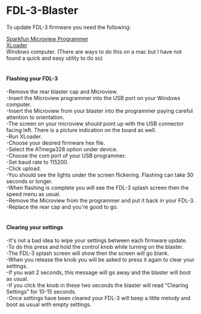 # FDL-3-Blaster

To update FDL-3 firmware you need the following:

[Sparkfun Microview Programmer](https://www.sparkfun.com/products/12924)<br/>
[XLoader](http://xloader.russemotto.com/)<br/>
Windows computer. (There are ways to do this on a mac but I have not found a quick and easy utility to do so)<br/>
<br/>
#### Flashing your FDL-3</br>
-Remove the rear blaster cap and Microview. <br/>
-Insert the Microview programmer into the USB port on your Windows computer. <br/>
-Insert the Microview from your blaster into the programmer paying careful attention to orientation.<br/>
-The screen on your microview should point up with the USB connector facing left. There is a picture indication on the board as well.<br/>
-Run XLoader. <br/>
-Choose your desired firmware hex file. <br/>
-Select the ATmega328 option under device.<br/>
-Choose the com port of your USB programmer.<br/>
-Set baud rate to 115200.<br/>
-Click upload.<br/>
-You should see the lights under the screen flickering. Flashing can take 30 seconds or longer.<br/>
-When flashing is complete you will see the FDL-3 splash screen then the speed menu as usual.<br/>
-Remove the Microview from the programmer and put it back in your FDL-3.<br/>
-Replace the rear cap and you're good to go.<br/>
<br/>
#### Clearing your settings</br>
-It's not a bad idea to wipe your settings between each firmware update.<br/>
-To do this press and hold the control knob while turning on the blaster.<br/>
-The FDL-3 splash screen will show then the screen will go blank.<br/>
-When you release the knob you will be asked to press it again to clear your settings.<br/>
-If you wait 2 seconds, this message will go away and the blaster will boot as usual.<br/>
-If you click the knob in these two seconds the blaster will read "Clearing Settings" for 10-15 seconds.<br/>
-Once settings have been cleared your FDL-3 will beep a little melody and boot as usual with empty settings.<br/>
